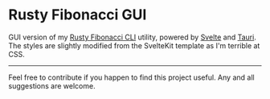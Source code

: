 # Rusty Fibonacci GUI

GUI version of my [Rusty Fibonacci CLI](https://github.com/egriff89/rusty-fibonacci) utility, powered by [Svelte](https://svelte.dev/) and [Tauri](https://tauri.app/). The styles are slightly modified from the SvelteKit template as I'm terrible at CSS.

---
Feel free to contribute if you happen to find this project useful. Any and all suggestions are welcome.